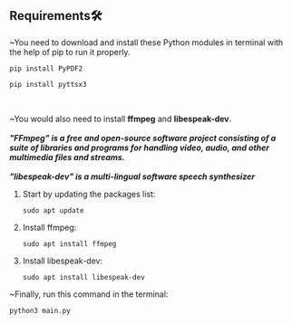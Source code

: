 <h2><b>Requirements🛠️</b></h2>

~You need to download and install these Python modules in terminal with the help of pip to run it properly.

```
pip install PyPDF2
```


```
pip install pyttsx3
```

<br>

~You would also need to install <b>ffmpeg</b> and <b>libespeak-dev</b>.<br><br>
<b>*"FFmpeg" is a free and open-source software project consisting of a suite of libraries and programs for handling video, audio, and other multimedia files and streams.</b>
<br>
<br>
<b>"libespeak-dev" is a multi-lingual software speech synthesizer</b>*
<ol>
<li>Start by updating the packages list:</li>

```
sudo apt update
```


<li>Install ffmpeg:</li>

```
sudo apt install ffmpeg
```

  
<li>Install libespeak-dev:</li>

```
sudo apt install libespeak-dev
```

</ol>

~Finally, run this command in the terminal:
```
python3 main.py
```
